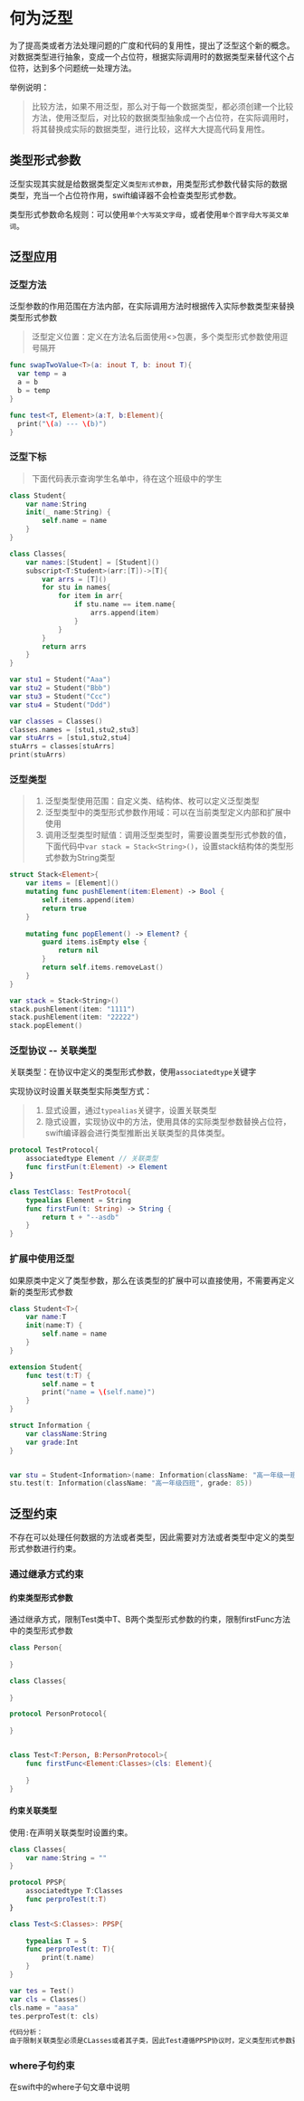 # 何为泛型

为了提高类或者方法处理问题的广度和代码的复用性，提出了泛型这个新的概念。对数据类型进行抽象，变成一个占位符，根据实际调用时的数据类型来替代这个占位符，达到多个问题统一处理方法。

举例说明：

> 比较方法，如果不用泛型，那么对于每一个数据类型，都必须创建一个比较方法，使用泛型后，对比较的数据类型抽象成一个占位符，在实际调用时，将其替换成实际的数据类型，进行比较，这样大大提高代码复用性。



## 类型形式参数

泛型实现其实就是给数据类型定义`类型形式参数`，用类型形式参数代替实际的数据类型，充当一个占位符作用，swift编译器不会检查类型形式参数。

类型形式参数命名规则：可以使用`单个大写英文字母`，或者使用`单个首字母大写英文单词`。



## 泛型应用

### 泛型方法

泛型参数的作用范围在方法内部，在实际调用方法时根据传入实际参数类型来替换类型形式参数

> 泛型定义位置：定义在方法名后面使用<>包裹，多个类型形式参数使用逗号隔开

```swift
func swapTwoValue<T>(a: inout T, b: inout T){
  var temp = a
  a = b
  b = temp
}

func test<T, Element>(a:T, b:Element){
  print("\(a) --- \(b)")
}
```



### 泛型下标

> 下面代码表示查询学生名单中，待在这个班级中的学生

```swift
class Student{
    var name:String
    init(_ name:String) {
        self.name = name
    }
}

class Classes{
    var names:[Student] = [Student]()
    subscript<T:Student>(arr:[T])->[T]{
        var arrs = [T]()
        for stu in names{
            for item in arr{
                if stu.name == item.name{
                    arrs.append(item)
                }
            }
        }
        return arrs
    }
}

var stu1 = Student("Aaa")
var stu2 = Student("Bbb")
var stu3 = Student("Ccc")
var stu4 = Student("Ddd")

var classes = Classes()
classes.names = [stu1,stu2,stu3]
var stuArrs = [stu1,stu2,stu4]
stuArrs = classes[stuArrs]
print(stuArrs)
```



### 泛型类型



> 1. 泛型类型使用范围：自定义类、结构体、枚可以定义泛型类型
> 2. 泛型类型中的类型形式参数作用域：可以在当前类型定义内部和扩展中使用
> 3. 调用泛型类型时赋值：调用泛型类型时，需要设置类型形式参数的值，下面代码中`var stack = Stack<String>()`，设置stack结构体的类型形式参数为String类型

```swift
struct Stack<Element>{
    var items = [Element]()
    mutating func pushElement(item:Element) -> Bool {
        self.items.append(item)
        return true
    }
    
    mutating func popElement() -> Element? {
        guard items.isEmpty else {
            return nil
        }
        return self.items.removeLast()
    }
}

var stack = Stack<String>()
stack.pushElement(item: "1111")
stack.pushElement(item: "22222")
stack.popElement()
```



### 泛型协议 -- 关联类型

关联类型：在协议中定义的类型形式参数，使用`associatedtype`关键字

实现协议时设置关联类型实际类型方式：

>1. 显式设置，通过`typealias`关键字，设置关联类型
>2. 隐式设置，实现协议中的方法，使用具体的实际类型参数替换占位符，swift编译器会进行类型推断出关联类型的具体类型。



```swift
protocol TestProtocol{
    associatedtype Element // 关联类型
    func firstFun(t:Element) -> Element
}

class TestClass: TestProtocol{
    typealias Element = String
    func firstFun(t: String) -> String {
        return t + "--asdb"
    }
}
```

### 扩展中使用泛型

如果原类中定义了类型参数，那么在该类型的扩展中可以直接使用，不需要再定义新的类型形式参数

```swift
class Student<T>{
    var name:T
    init(name:T) {
        self.name = name
    }
}

extension Student{
    func test(t:T) {
        self.name = t
        print("name = \(self.name)")
    }
}

struct Information {
    var className:String
    var grade:Int
}


var stu = Student<Information>(name: Information(className: "高一年级一班", grade: 90))
stu.test(t: Information(className: "高一年级四班", grade: 85))
```





## 泛型约束

不存在可以处理任何数据的方法或者类型，因此需要对方法或者类型中定义的类型形式参数进行约束。

### 通过继承方式约束



#### 约束类型形式参数

通过继承方式，限制Test类中T、B两个类型形式参数的约束，限制firstFunc方法中的类型形式参数

```swift
class Person{
    
}

class Classes{
    
}

protocol PersonProtocol{
    
}


class Test<T:Person, B:PersonProtocol>{
    func firstFunc<Element:Classes>(cls: Element){
        
    }
}

```



#### 约束关联类型

使用`:`在声明关联类型时设置约束。

```swift
class Classes{
    var name:String = ""
}

protocol PPSP{
    associatedtype T:Classes
    func perproTest(t:T)
}

class Test<S:Classes>: PPSP{
    
    typealias T = S
    func perproTest(t: T){
        print(t.name)
    }
}

var tes = Test()
var cls = Classes()
cls.name = "aasa"
tes.perproTest(t: cls)

代码分析：
由于限制关联类型必须是CLasses或者其子类，因此Test遵循PPSP协议时，定义类型形式参数要实现S==PPSP.T，必须将类型形式参数S设置为CLasses或者其子类。
```



### where子句约束

在swift中的where子句文章中说明

